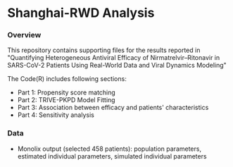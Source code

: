 # Shanghai-RWD Analysis

### Overview
This repository contains supporting files for the results reported in "Quantifying Heterogeneous Antiviral Efficacy of Nirmatrelvir–Ritonavir in SARS-CoV-2 Patients Using Real-World Data and Viral Dynamics Modeling"

The Code(R) includes following sections:
   - Part 1: Propensity score matching
   - Part 2: TRIVE-PKPD Model Fitting
   - Part 3: Association between efficacy and patients' characteristics
   - Part 4: Sensitivity analysis

### Data
   - Monolix output (selected 458 patients): population parameters, estimated individual parameters, simulated individual parameters
